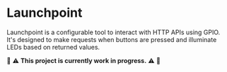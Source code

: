 # Launchpoint

Launchpoint is a configurable tool to interact with HTTP APIs using GPIO. It's designed to make requests when buttons 
are pressed and illuminate LEDs based on returned values.

:construction:
:warning:
**This project is currently work in progress.**
:warning:
:construction:

